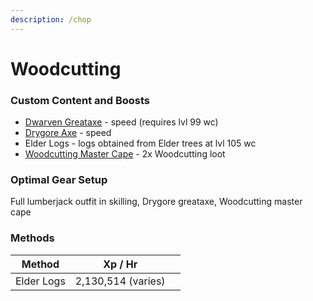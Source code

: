 ```yaml
---
description: /chop
---
```


# Woodcutting

### **Custom Content and Boosts**

* [Dwarven Greataxe](../custom-items/equippables/#dwarven-tools) -  speed (requires lvl 99 wc)
* [Drygore Axe](invention/#inventions) - speed
* Elder Logs - logs obtained from Elder trees at lvl 105 wc
* [Woodcutting Master Cape](../custom-items/equippables/#master-capes) - 2x Woodcutting loot

### Optimal Gear Setup

Full lumberjack outfit in skilling, Drygore greataxe, Woodcutting master cape

### Methods

<table><thead><tr><th>Method</th><th>Xp / Hr</th><th data-hidden></th></tr></thead><tbody><tr><td>Elder Logs</td><td>2,130,514 (varies)</td><td></td></tr></tbody></table>
